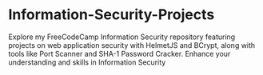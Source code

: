 # Information-Security-Projects
Explore my FreeCodeCamp Information Security repository featuring projects on web application security with HelmetJS and BCrypt, along with tools like Port Scanner and SHA-1 Password Cracker. Enhance your understanding and skills in Information Security
